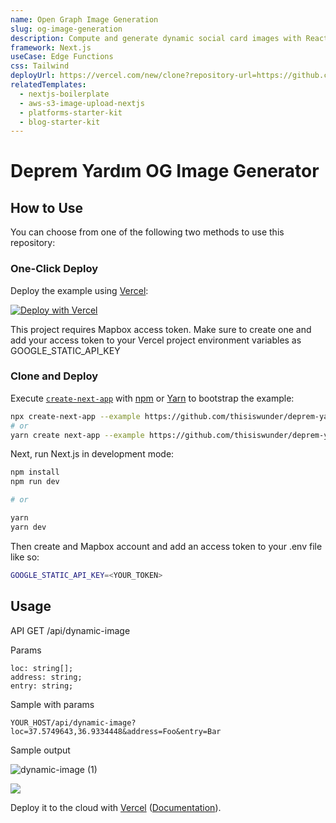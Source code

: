```yaml
---
name: Open Graph Image Generation
slug: og-image-generation
description: Compute and generate dynamic social card images with React components.
framework: Next.js
useCase: Edge Functions
css: Tailwind
deployUrl: https://vercel.com/new/clone?repository-url=https://github.com/thisiswunder/deprem-yardim-og-generator&project-name=deprem-yardim-og-generator&repository-name=deprem-yardim-og-generator
relatedTemplates:
  - nextjs-boilerplate
  - aws-s3-image-upload-nextjs
  - platforms-starter-kit
  - blog-starter-kit
---
```


# Deprem Yardım OG Image Generator

## How to Use

You can choose from one of the following two methods to use this repository:

### One-Click Deploy

Deploy the example using [Vercel](https://vercel.com?utm_source=github&utm_medium=readme&utm_campaign=vercel-examples):

[![Deploy with Vercel](https://vercel.com/button)](https://vercel.com/new/clone?repository-url=https://github.com/thisiswunder/deprem-yardim-og-generator&project-name=deprem-yardim-og-generator&repository-name=deprem-yardim-og-generator)

This project requires Mapbox access token. Make sure to create one and add your access token to your Vercel project environment variables as GOOGLE_STATIC_API_KEY

### Clone and Deploy

Execute [`create-next-app`](https://github.com/vercel/next.js/tree/canary/packages/create-next-app) with [npm](https://docs.npmjs.com/cli/init) or [Yarn](https://yarnpkg.com/lang/en/docs/cli/create/) to bootstrap the example:

```bash
npx create-next-app --example https://github.com/thisiswunder/deprem-yardim-og-generator
# or
yarn create next-app --example https://github.com/thisiswunder/deprem-yardim-og-generator
```

Next, run Next.js in development mode:

```bash
npm install
npm run dev

# or

yarn
yarn dev
```

Then create and Mapbox account and add an access token to your .env file like so:

```bash
GOOGLE_STATIC_API_KEY=<YOUR_TOKEN>
```

## Usage

API
GET /api/dynamic-image

Params

```
loc: string[];
address: string;
entry: string;
```

Sample with params

```
YOUR_HOST/api/dynamic-image?loc=37.5749643,36.9334448&address=Foo&entry=Bar
```
Sample output

![dynamic-image (1)](https://user-images.githubusercontent.com/1084392/217416469-5b3542ce-1da9-46a1-8ad0-73370928697f.png)



![](https://deprem-yardim-og-generator.vercel.app//api/dynamic-image?loc=37.5749643,36.9334448&address=Menderes,%20Trabzon%20Bulv.,%2046100%20Merkez/Dulkadiro%C4%9Flu/Kahramanmara%C5%9F,%20T%C3%BCrkiye&entry=@acilafetgovtr%20@SedatAtlas79%20%C3%87OK%20AC%C4%B0L%2029%20SAAT%C4%B0R%20ENKAZDA!!%20Kahramanmara%C5%9F%20Dulkadiro%C4%9Flu%20trabzon%20bulvar%C4%B1%20m%C3%BCft%C3%BCl%C3%BCk%20yan%C4%B1ndaki%20bina%206.%20Kattaki%20kuzenim%20enkaz%20alt%C4%B1nda%20haber%20alam%C4%B1yoruz%20arama%20ekipleri%20orada%20de%C4%9Filler%20halk%20kald%C4%B1rmaya%20%C3%A7al%C4%B1%C5%9F%C4%B1yor%20ama%20yapam%C4%B1yor%20i%C5%9F%20arabas%C4%B1%20laz%C4%B1m%20betonlar%C4%B1%20kald%C4%B1rmak%20kesmek%20i%C3%A7in%20yard%C4%B1m%20edin)

Deploy it to the cloud with [Vercel](https://vercel.com/new?utm_source=github&utm_medium=readme&utm_campaign=edge-middleware-eap) ([Documentation](https://nextjs.org/docs/deployment)).
